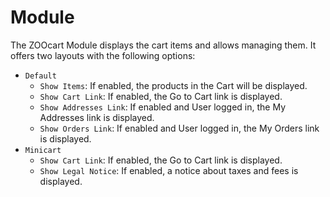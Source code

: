 # Module

The ZOOcart Module displays the cart items and allows managing them. It offers two layouts with the following options:

- `Default`
  - `Show Items`: If enabled, the products in the Cart will be displayed.
  - `Show Cart Link`: If enabled, the Go to Cart link is displayed.
  - `Show Addresses Link`: If enabled and User logged in, the My Addresses link is displayed.
  - `Show Orders Link`: If enabled and User logged in, the My Orders link is displayed.
- `Minicart`
  - `Show Cart Link`: If enabled, the Go to Cart link is displayed.
  - `Show Legal Notice`: If enabled, a notice about taxes and fees is displayed.

